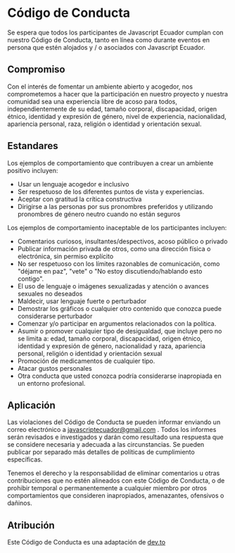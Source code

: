 # Código de Conducta

Se espera que todos los participantes de Javascript Ecuador cumplan con nuestro Código de Conducta, tanto en línea como durante eventos en persona que estén alojados y / o asociados con Javascript Ecuador.

## Compromiso

Con el interés de fomentar un ambiente abierto y acogedor, nos comprometemos a hacer que la participación en nuestro proyecto y nuestra comunidad sea una experiencia libre de acoso para todos, independientemente de su edad, tamaño corporal, discapacidad, origen étnico, identidad y expresión de género, nivel de experiencia, nacionalidad, apariencia personal, raza, religión o identidad y orientación sexual.

## Estandares

Los ejemplos de comportamiento que contribuyen a crear un ambiente positivo incluyen:

- Usar un lenguaje acogedor e inclusivo
- Ser respetuoso de los diferentes puntos de vista y experiencias.
- Aceptar con gratitud la crítica constructiva
- Dirigirse a las personas por sus pronombres preferidos y utilizando pronombres de género neutro cuando no están seguros

Los ejemplos de comportamiento inaceptable de los participantes incluyen:

- Comentarios curiosos, insultantes/despectivos, acoso público o privado
- Publicar información privada de otros, como una dirección física o electrónica, sin permiso explícito
- No ser respetuoso con los límites razonables de comunicación, como "déjame en paz", "vete" o "No estoy discutiendo/hablando esto contigo".
- El uso de lenguaje o imágenes sexualizadas y atención o avances sexuales no deseados
- Maldecir, usar lenguaje fuerte o perturbador
- Demostrar los gráficos o cualquier otro contenido que conozca puede considerarse perturbador
- Comenzar y/o participar en argumentos relacionados con la política.
- Asumir o promover cualquier tipo de desigualdad, que incluye pero no se limita a: edad, tamaño corporal, discapacidad, origen étnico, identidad y expresión de género, nacionalidad y raza, apariencia personal, religión o identidad y orientación sexual
- Promoción de medicamentos de cualquier tipo.
- Atacar gustos personales
- Otra conducta que usted conozca podría considerarse inapropiada en un entorno profesional.

## Aplicación

Las violaciones del Código de Conducta se pueden informar enviando un correo electrónico a javascriptecuador@gmail.com . Todos los informes serán revisados ​​e investigados y darán como resultado una respuesta que se considere necesaria y adecuada a las circunstancias. Se pueden publicar por separado más detalles de políticas de cumplimiento específicas.

Tenemos el derecho y la responsabilidad de eliminar comentarios u otras contribuciones que no estén alineados con este Código de Conducta, o de prohibir temporal o permanentemente a cualquier miembro por otros comportamientos que consideren inapropiados, amenazantes, ofensivos o dañinos.

## Atribución

Este Código de Conducta es una adaptación de [dev.to](https://dev.to/code-of-conduct)